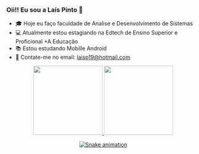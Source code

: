 ### Oii!! Eu sou a Laís Pinto 👋



- 🎓 Hoje eu faço faculdade de Analise e Desenvolvimento de Sistemas
- 💻 Atualmente estou estagiando na Edtech de Ensino Superior e Proficional +A Educação
- 📚 Estou estudando Mobille Android 
- 📧 Contate-me no email: laisp19@hotmail.com

<div align="center">
  <a href="https://github.com/LaisPinto">
 <img height="180em" src="https://github-readme-stats.vercel.app/api?username=LaisPinto&show_icons=true&theme=dark&include_all_commits=true&count_private=true"/>
  <img height="180em" src="https://github-readme-stats.vercel.app/api/top-langs/?username=LaisPinto&layout=compact&langs_count=7&theme=dark"/>
    
  ![Snake animation](https://github.com/LaisPinto/LaisPinto/blob/output/github-contribution-grid-snake.svg)
</div>
 
